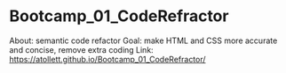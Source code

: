 # Bootcamp_01_CodeRefractor

About: semantic code refactor
Goal: make HTML and CSS more accurate and concise, remove extra coding
Link: https://atollett.github.io/Bootcamp_01_CodeRefractor/
